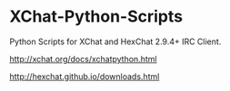 XChat-Python-Scripts
====================

Python Scripts for XChat and HexChat 2.9.4+ IRC Client.

http://xchat.org/docs/xchatpython.html

http://hexchat.github.io/downloads.html
